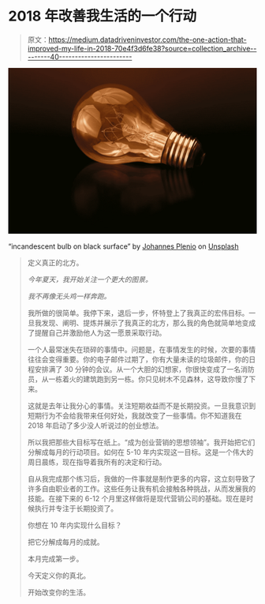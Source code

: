 # 2018 年改善我生活的一个行动

> 原文：<https://medium.datadriveninvestor.com/the-one-action-that-improved-my-life-in-2018-70e4f3d6fe38?source=collection_archive---------40----------------------->

![](img/a0ba8eb3c28bdbf6d261a69991733957.png)

“incandescent bulb on black surface” by [Johannes Plenio](https://unsplash.com/@jplenio?utm_source=medium&utm_medium=referral) on [Unsplash](https://unsplash.com?utm_source=medium&utm_medium=referral)

> 定义真正的北方。
> 
> *今年夏天，我开始关注一个更大的图景。*
> 
> *我不再像无头鸡一样奔跑。*
> 
> 我所做的很简单。我停下来，退后一步，怀特登上了我真正的宏伟目标。一旦我发现、阐明、提炼并展示了我真正的北方，那么我的角色就简单地变成了提醒自己并激励他人为这一愿景采取行动。
> 
> 一个人最常迷失在琐碎的事情中。问题是，在事情发生的时候，次要的事情往往会变得重要。你的电子邮件过期了，你有大量未读的垃圾邮件，你的日程安排满了 30 分钟的会议。从一个大胆的幻想家，你很快变成了一名消防员，从一栋着火的建筑跑到另一栋。你只见树木不见森林，这导致你慢了下来。
> 
> 这就是去年让我分心的事情。关注短期收益而不是长期投资。一旦我意识到短期行为不会给我带来任何好处，我就改变了一些事情。你不知道我在 2018 年启动了多少没人听说过的创业想法。
> 
> 所以我把那些大目标写在纸上。“成为创业营销的思想领袖”。我开始把它们分解成每月的行动项目。如何在 5-10 年内实现这一目标。这是一个伟大的周日晨练，现在指导着我所有的决定和行动。
> 
> 自从我完成那个练习后，我做的一件事就是制作更多的内容，这立刻导致了许多自由职业者的工作。这些任务让我有机会接触各种挑战，从而发展我的技能。在接下来的 6-12 个月里这样做将是现代营销公司的基础。现在是时候执行并专注于长期投资了。
> 
> 你想在 10 年内实现什么目标？
> 
> 把它分解成每月的成就。
> 
> 本月完成第一步。
> 
> 今天定义你的真北。
> 
> 开始改变你的生活。